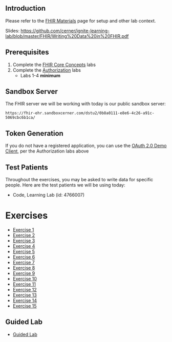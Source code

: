 ## Introduction

Please refer to the [FHIR Materials](FHIR-Materials) page for setup and other lab context.

Slides: https://github.com/cerner/ignite-learning-lab/blob/master/FHIR/Writing%20Data%20in%20FHIR.pdf

## Prerequisites

1. Complete the [FHIR Core Concepts](FHIR-Core-Concepts) labs
2. Complete the [Authorization](https://github.com/cerner/ignite-learning-lab/wiki/Authorization-Materials) labs 
    * Labs 1-4 **minimum**

## Sandbox Server

The FHIR server we will be working with today is our public sandbox server:

    https://fhir-ehr.sandboxcerner.com/dstu2/0b8a0111-e8e6-4c26-a91c-5069cbc6b1ca/

## Token Generation

If you do not have a registered application, you can use the [OAuth 2.0 Demo Client](https://authz-demo.sandboxcerner.com/client/demo/?iss=https://fhir-ehr.sandboxcerner.com/dstu2/0b8a0111-e8e6-4c26-a91c-5069cbc6b1ca), per the Authorization labs above

## Test Patients

Throughout the exercises, you may be asked to write data for specific people. Here are the test patients we will be using today:

* Code, Learning Lab (id: 4766007)

# Exercises

* [Exercise 1](FHIR-Writes-Exercise-1)
* [Exercise 2](FHIR-Writes-Exercise-2)
* [Exercise 3](FHIR-Writes-Exercise-3)
* [Exercise 4](FHIR-Writes-Exercise-4)
* [Exercise 5](FHIR-Writes-Exercise-5)
* [Exercise 6](FHIR-Writes-Exercise-6)
* [Exercise 7](FHIR-Writes-Exercise-7)
* [Exercise 8](FHIR-Writes-Exercise-8)
* [Exercise 9](FHIR-Writes-Exercise-9)
* [Exercise 10](FHIR-Writes-Exercise-10)
* [Exercise 11](FHIR-Writes-Exercise-11)
* [Exercise 12](FHIR-Writes-Exercise-12)
* [Exercise 13](FHIR-Writes-Exercise-13)
* [Exercise 14](FHIR-Writes-Exercise-14)
* [Exercise 15](FHIR-Writes-Exercise-15)

## Guided Lab
* [Guided Lab](FHIR-Writes-Guided-Lab)
